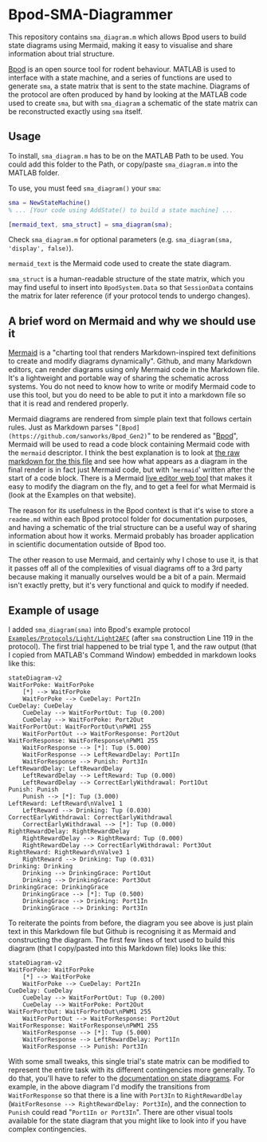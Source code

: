 # Bpod-SMA-Diagrammer
This repository contains `sma_diagram.m` which allows Bpod users to build state diagrams using Mermaid, making it easy to visualise and share information about trial structure.

[Bpod](https://github.com/sanworks/Bpod_Gen2) is an open source tool for rodent behaviour. MATLAB is used to interface with a state machine, and a series of functions are used to generate `sma`, a state matrix that is sent to the state machine. Diagrams of the protocol are often produced by hand by looking at the MATLAB code used to create `sma`, but with `sma_diagram` a schematic of the state matrix can be reconstructed exactly using `sma` itself.

## Usage
To install, `sma_diagram.m` has to be on the MATLAB Path to be used. You could add this folder to the Path, or copy/paste `sma_diagram.m` into the MATLAB folder.

To use, you must feed `sma_diagram()` your `sma`:

```matlab
sma = NewStateMachine()
% ... [Your code using AddState() to build a state machine] ...

[mermaid_text, sma_struct] = sma_diagram(sma);

```

Check `sma_diagram.m` for optional parameters (e.g. `sma_diagram(sma, 'display', false)`).

`mermaid_text` is the Mermaid code used to create the state diagram.

`sma_struct` is a human-readable structure of the state matrix, which you may find useful to insert into `BpodSystem.Data` so that `SessionData` contains the matrix for later reference (if your protocol tends to undergo changes).

## A brief word on Mermaid and why we should use it
[Mermaid](https://mermaid.js.org/intro/) is a "charting tool that renders Markdown-inspired text definitions to create and modify diagrams dynamically". Github, and many Markdown editors, can render diagrams using only Mermaid code in the Markdown file. It's a lightweight and portable way of sharing the schematic across systems. You do not need to know how to write or modify Mermaid code to use this tool, but you do need to be able to put it into a markdown file so that it is read and rendered properly.

Mermaid diagrams are rendered from simple plain text that follows certain rules. Just as Markdown parses "`[Bpod](https://github.com/sanworks/Bpod_Gen2)`" to be rendered as "[Bpod](https://github.com/sanworks/Bpod_Gen2)", Mermaid will be used to read a code block containing Mermaid code with the `mermaid` descriptor. I think the best explanation is to look at [the raw markdown for the this file](https://github.com/ogeesan/Bpod-SMA-Diagrammer/blob/main/README.md?plain=1) and see how what appears as a diagram in the final render is in fact just Mermaid code, but with '`mermaid`' written after the start of a code block. There is a Mermaid [live editor web tool](https://mermaid.live/) that makes it easy to modify the diagram on the fly, and to get a feel for what Mermaid is (look at the Examples on that website).

The reason for its usefulness in the Bpod context is that it's wise to store a `readme.md` within each Bpod protocol folder for documentation purposes, and having a schematic of the trial structure can be a useful way of sharing information about how it works. Mermaid probably has broader application in scientific documentation outside of Bpod too.

The other reason to use Mermaid, and certainly why I chose to use it, is that it passes off all of the complexities of visual diagrams off to a 3rd party because making it manually ourselves would be a bit of a pain. Mermaid isn't exactly pretty, but it's very functional and quick to modify if needed.

## Example of usage
I added `sma_diagram(sma)` into Bpod's example protocol [`Examples/Protocols/Light/Light2AFC`](https://github.com/sanworks/Bpod_Gen2/blob/master/Examples/Protocols/Operant/Operant.m) (after `sma` construction Line 119 in the protocol). The first trial happened to be trial type 1, and the raw output (that I copied from MATLAB's Command Window) embedded in markdown looks like this:
```mermaid
stateDiagram-v2
WaitForPoke: WaitForPoke
	[*] --> WaitForPoke
	WaitForPoke --> CueDelay: Port2In
CueDelay: CueDelay
	CueDelay --> WaitForPortOut: Tup (0.200) 
	CueDelay --> WaitForPoke: Port2Out
WaitForPortOut: WaitForPortOut\nPWM1 255
	WaitForPortOut --> WaitForResponse: Port2Out
WaitForResponse: WaitForResponse\nPWM1 255
	WaitForResponse --> [*]: Tup (5.000) 
	WaitForResponse --> LeftRewardDelay: Port1In
	WaitForResponse --> Punish: Port3In
LeftRewardDelay: LeftRewardDelay
	LeftRewardDelay --> LeftReward: Tup (0.000) 
	LeftRewardDelay --> CorrectEarlyWithdrawal: Port1Out
Punish: Punish
	Punish --> [*]: Tup (3.000) 
LeftReward: LeftReward\nValve1 1
	LeftReward --> Drinking: Tup (0.030) 
CorrectEarlyWithdrawal: CorrectEarlyWithdrawal
	CorrectEarlyWithdrawal --> [*]: Tup (0.000) 
RightRewardDelay: RightRewardDelay
	RightRewardDelay --> RightReward: Tup (0.000) 
	RightRewardDelay --> CorrectEarlyWithdrawal: Port3Out
RightReward: RightReward\nValve3 1
	RightReward --> Drinking: Tup (0.031) 
Drinking: Drinking
	Drinking --> DrinkingGrace: Port1Out
	Drinking --> DrinkingGrace: Port3Out
DrinkingGrace: DrinkingGrace
	DrinkingGrace --> [*]: Tup (0.500) 
	DrinkingGrace --> Drinking: Port1In
	DrinkingGrace --> Drinking: Port3In
```

To reiterate the points from before, the diagram you see above is just plain text in this Markdown file but Github is recognising it as Mermaid and constructing the diagram. The first few lines of text used to build this diagram (that I copy/pasted into this Markdown file) looks like this:

```
stateDiagram-v2
WaitForPoke: WaitForPoke
	[*] --> WaitForPoke
	WaitForPoke --> CueDelay: Port2In
CueDelay: CueDelay
	CueDelay --> WaitForPortOut: Tup (0.200) 
	CueDelay --> WaitForPoke: Port2Out
WaitForPortOut: WaitForPortOut\nPWM1 255
	WaitForPortOut --> WaitForResponse: Port2Out
WaitForResponse: WaitForResponse\nPWM1 255
	WaitForResponse --> [*]: Tup (5.000) 
	WaitForResponse --> LeftRewardDelay: Port1In
	WaitForResponse --> Punish: Port3In
```

With some small tweaks, this single trial's state matrix can be modified to represent the entire task with its different contingencies more generally. To do that, you'll have to refer to the [documentation on state diagrams](https://mermaid.js.org/syntax/stateDiagram.html). For example, in the above diagram I'd modify the transitions from `WaitForResponse` so that there is a line with `Port3In` to `RightRewardDelay` (`WaitForResonse --> RightRewardDelay: Port3In`), and the connection to `Punish` could read "`Port1In or Port3In`". There are other visual tools available for the state diagram that you might like to look into if you have complex contingencies.